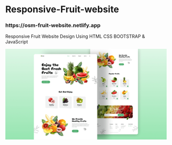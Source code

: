 # Responsive-Fruit-website
<h3>https://osm-fruit-website.netlify.app</h3>
<p>Responsive Fruit Website Design Using HTML CSS BOOTSTRAP & JavaScript</p>
<img src="preview.png">
